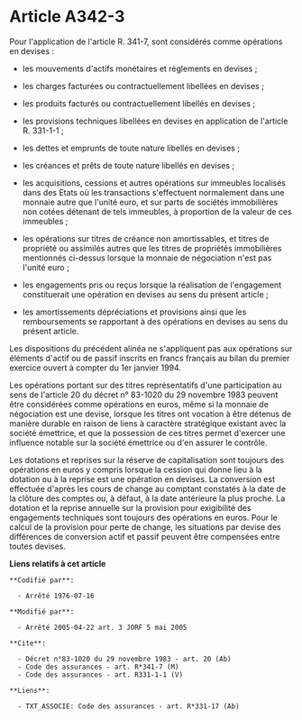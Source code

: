 # Article A342-3

Pour l'application de l'article R. 341-7, sont considérés comme opérations en devises :

- les mouvements d'actifs monétaires et règlements en devises ;

- les charges facturées ou contractuellement libellées en devises ;

- les produits facturés ou contractuellement libellés en devises ;

- les provisions techniques libellées en devises en application de l'article R. 331-1-1 ;

- les dettes et emprunts de toute nature libellés en devises ;

- les créances et prêts de toute nature libellés en devises ;

- les acquisitions, cessions et autres opérations sur immeubles localisés dans des Etats où les transactions s'effectuent
normalement dans une monnaie autre que l'unité euro, et sur parts de sociétés immobilières non cotées détenant de tels
immeubles, à proportion de la valeur de ces immeubles ;

- les opérations sur titres de créance non amortissables, et titres de propriété ou assimilés autres que les titres de
propriétés immobilières mentionnés ci-dessus lorsque la monnaie de négociation n'est pas l'unité euro ;

- les engagements pris ou reçus lorsque la réalisation de l'engagement constituerait une opération en devises au sens du
présent article ;

- les amortissements dépréciations et provisions ainsi que les remboursements se rapportant à des opérations en devises au
sens du présent article.

Les dispositions du précédent alinéa ne s'appliquent pas aux opérations sur éléments d'actif ou de passif inscrits en francs
français au bilan du premier exercice ouvert à compter du 1er janvier 1994.

Les opérations portant sur des titres représentatifs d'une participation au sens de l'article 20 du décret n° 83-1020 du 29
novembre 1983 peuvent être considérées comme opérations en euros, même si la monnaie de négociation est une devise, lorsque
les titres ont vocation à être détenus de manière durable en raison de liens à caractère stratégique existant avec la société
émettrice, et que la possession de ces titres permet d'exercer une influence notable sur la société émettrice ou d'en assurer
le contrôle.

Les dotations et reprises sur la réserve de capitalisation sont toujours des opérations en euros y compris lorsque la cession
qui donne lieu à la dotation ou à la reprise est une opération en devises. La conversion est effectuée d'après les cours de
change au comptant constatés à la date de la clôture des comptes ou, à défaut, à la date antérieure la plus proche. La
dotation et la reprise annuelle sur la provision pour exigibilité des engagements techniques sont toujours des opérations en
euros. Pour le calcul de la provision pour perte de change, les situations par devise des différences de conversion actif et
passif peuvent être compensées entre toutes devises.

**Liens relatifs à cet article**

	**Codifié par**:

	  - Arrêté 1976-07-16

	**Modifié par**:

	  - Arrêté 2005-04-22 art. 3 JORF 5 mai 2005

	**Cite**:

	  - Décret n°83-1020 du 29 novembre 1983 - art. 20 (Ab)
	  - Code des assurances - art. R*341-7 (M)
	  - Code des assurances - art. R331-1-1 (V)

	**Liens**:

	  - TXT_ASSOCIE: Code des assurances - art. R*331-17 (Ab)
